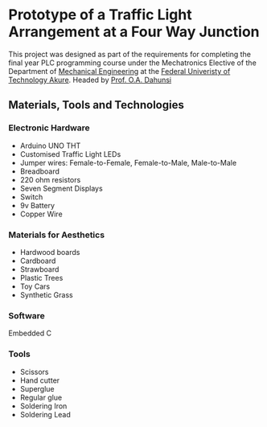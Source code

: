 # Prototype of a Traffic Light Arrangement at a Four Way Junction
This project was designed as part of the requirements for completing the final year PLC programming course under the Mechatronics Elective of the Department of [Mechanical Engineering](https://mee.futa.edu.ng) at the [Federal Univeristy of Technology Akure](https://futa.edu.ng). Headed by [Prof. O.A. Dahunsi](https://mee.futa.edu.ng/home/profile/595)

## Materials, Tools and Technologies
### Electronic Hardware
<ul>
    <li>Arduino UNO THT</li>
    <li>Customised Traffic Light LEDs</li>
    <li>Jumper wires: Female-to-Female, Female-to-Male, Male-to-Male</li>
    <li>Breadboard</li>
    <li>220 ohm resistors</li>
    <li>Seven Segment Displays</li>
    <li>Switch</li>
    <li>9v Battery</li>
    <li>Copper Wire</li>
</ul>

### Materials for Aesthetics
<ul>
    <li>Hardwood boards</li>
    <li>Cardboard</li>
    <li>Strawboard</li>
    <li>Plastic Trees</li>
    <li>Toy Cars</li>
    <li>Synthetic Grass</li>
</ul>

### Software
Embedded C

### Tools
<ul>
    <li>Scissors</li>
    <li>Hand cutter</li>
    <li>Superglue</li>
    <li>Regular glue</li>
    <li>Soldering Iron</li>
    <li>Soldering Lead</li>
</ul>